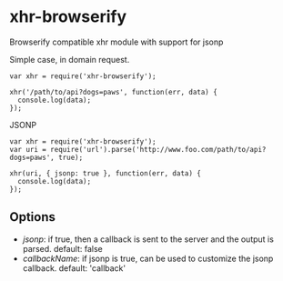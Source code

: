 xhr-browserify
==============

Browserify compatible xhr module with support for jsonp

Simple case, in domain request.

```
var xhr = require('xhr-browserify');

xhr('/path/to/api?dogs=paws', function(err, data) {
  console.log(data);
});

```

JSONP

```
var xhr = require('xhr-browserify');
var uri = require('url').parse('http://www.foo.com/path/to/api?dogs=paws', true);

xhr(uri, { jsonp: true }, function(err, data) {
  console.log(data);
});

```

## Options

* *jsonp*: if true, then a callback is sent to the server and the output is parsed.  default: false
* *callbackName*: if jsonp is true, can be used to customize the jsonp callback.  default: 'callback'

